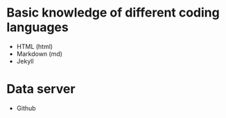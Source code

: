 # Basic knowledge of different coding languages
* HTML (html)
* Markdown (md)
* Jekyll

# Data server
* Github 
